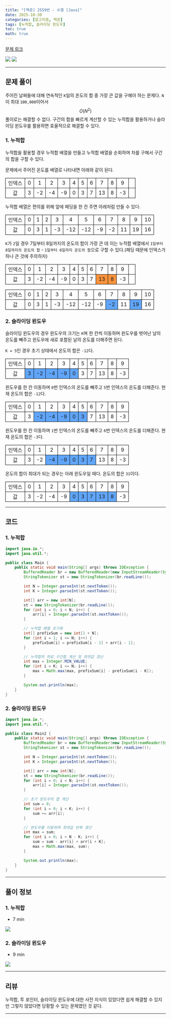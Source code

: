 ```yaml
---
title: "[백준] 2559번 - 수열 [Java]"
date: 2025-10-30
categories: [알고리즘, 백준]
tags: [누적합, 슬라이딩 윈도우]
toc: true
math: true
---
```


[문제 링크](https://www.acmicpc.net/problem/2559)

![](/assets/posts/2025-10-30/백준%202559%20수열/photo1.png)
![](/assets/posts/2025-10-30/백준%202559%20수열/photo2.png)

---

## 문제 풀이

주어진 날짜들에 대해 연속적인 `K`일의 온도의 합 중 가장 큰 값을 구해야 하는 문제다. `N`이 최대 `100,000`이어서 $$O(N^2)$$ 풀이로는 해결할 수 없다. 구간의 합을 빠르게 계산할 수 있는 누적합을 활용하거나 슬라이딩 윈도우를 활용하면 효율적으로 해결할 수 있다.

### 1. 누적합

누적합을 활용할 경우 누적합 배열을 만들고 누적합 배열을 순회하며 차를 구해서 구간의 합을 구할 수 있다.

문제에서 주어진 온도를 배열로 나타내면 아래와 같이 된다.

<div>
	<table style="border-collapse:collapse; width:100%; text-align:center; table-layout:fixed;">
		<tr>
			<td style="border:1px solid black;">인덱스</td>
			<td style="border:1px solid black;">0</td>
			<td style="border:1px solid black;">1</td>
			<td style="border:1px solid black;">2</td>
			<td style="border:1px solid black;">3</td>
			<td style="border:1px solid black;">4</td>
			<td style="border:1px solid black;">5</td>
			<td style="border:1px solid black;">6</td>
			<td style="border:1px solid black;">7</td>
			<td style="border:1px solid black;">8</td>
			<td style="border:1px solid black;">9</td>
			<td style="border:1px solid black;">&nbsp;</td>
		</tr>
		<tr>
			<td style="border:1px solid black;">값</td>
			<td style="border:1px solid black;">3</td>
			<td style="border:1px solid black;">-2</td>
			<td style="border:1px solid black;">-4</td>
			<td style="border:1px solid black;">-9</td>
			<td style="border:1px solid black;">0</td>
			<td style="border:1px solid black;">3</td>
			<td style="border:1px solid black;">7</td>
			<td style="border:1px solid black;">13</td>
			<td style="border:1px solid black;">8</td>
			<td style="border:1px solid black;">-3</td>
			<td style="border:1px solid black;">&nbsp;</td>
		</tr>
	</table>
</div>

누적합 배열은 편의를 위해 앞에 패딩을 한 칸 주면 아래처럼 만들 수 있다.

<div>
	<table style="border-collapse:collapse; width:100%; text-align:center; table-layout:fixed;">
		<tr>
			<td style="border:1px solid black;">인덱스</td>
			<td style="border:1px solid black;">0</td>
			<td style="border:1px solid black;">1</td>
			<td style="border:1px solid black;">2</td>
			<td style="border:1px solid black;">3</td>
			<td style="border:1px solid black;">4</td>
			<td style="border:1px solid black;">5</td>
			<td style="border:1px solid black;">6</td>
			<td style="border:1px solid black;">7</td>
			<td style="border:1px solid black;">8</td>
			<td style="border:1px solid black;">9</td>
			<td style="border:1px solid black;">10</td>
		</tr>
		<tr>
			<td style="border:1px solid black;">값</td>
			<td style="border:1px solid black;">0</td>
			<td style="border:1px solid black;">3</td>
			<td style="border:1px solid black;">1</td>
			<td style="border:1px solid black;">-3</td>
			<td style="border:1px solid black;">-12</td>
			<td style="border:1px solid black;">-12</td>
			<td style="border:1px solid black;">-9</td>
			<td style="border:1px solid black;">-2</td>
			<td style="border:1px solid black;">11</td>
			<td style="border:1px solid black;">19</td>
			<td style="border:1px solid black;">16</td>
		</tr>
	</table>
</div>

`K`가 `2`일 경우 7일부터 8일까지의 온도의 합이 가장 큰 데 이는 누적합 배열에서 `1일부터 8일까지의 온도의 합` - `1일부터 6일까지 온도의 합`으로 구할 수 있다.(패딩 때문에 인덱스가 하나 큰 것에 주의하자)

<div>
	<table style="border-collapse:collapse; width:100%; text-align:center; table-layout:fixed;">
		<tr>
			<td style="border:1px solid black;">인덱스</td>
			<td style="border:1px solid black;">0</td>
			<td style="border:1px solid black;">1</td>
			<td style="border:1px solid black;">2</td>
			<td style="border:1px solid black;">3</td>
			<td style="border:1px solid black;">4</td>
			<td style="border:1px solid black;">5</td>
			<td style="border:1px solid black;">6</td>
			<td style="border:1px solid black;">7</td>
			<td style="border:1px solid black;">8</td>
			<td style="border:1px solid black;">9</td>
			<td style="border:1px solid black;">&nbsp;</td>
		</tr>
		<tr>
			<td style="border:1px solid black;">값</td>
			<td style="border:1px solid black;">3</td>
			<td style="border:1px solid black;">-2</td>
			<td style="border:1px solid black;">-4</td>
			<td style="border:1px solid black;">-9</td>
			<td style="border:1px solid black;">0</td>
			<td style="border:1px solid black;">3</td>
			<td style="border:1px solid black;">7</td>
			<td style="border:1px solid black; background-color:#fb923c;">13</td>
			<td style="border:1px solid black; background-color:#fb923c;">8</td>
			<td style="border:1px solid black;">-3</td>
			<td style="border:1px solid black;">&nbsp;</td>
		</tr>
	</table>
</div>

<div>
	<table style="border-collapse:collapse; width:100%; text-align:center; table-layout:fixed;">
		<tr>
			<td style="border:1px solid black;">인덱스</td>
			<td style="border:1px solid black;">0</td>
			<td style="border:1px solid black;">1</td>
			<td style="border:1px solid black;">2</td>
			<td style="border:1px solid black;">3</td>
			<td style="border:1px solid black;">4</td>
			<td style="border:1px solid black;">5</td>
			<td style="border:1px solid black;">6</td>
			<td style="border:1px solid black;">7</td>
			<td style="border:1px solid black;">8</td>
			<td style="border:1px solid black;">9</td>
			<td style="border:1px solid black;">10</td>
		</tr>
		<tr>
			<td style="border:1px solid black;">값</td>
			<td style="border:1px solid black;">0</td>
			<td style="border:1px solid black;">3</td>
			<td style="border:1px solid black;">1</td>
			<td style="border:1px solid black;">-3</td>
			<td style="border:1px solid black;">-12</td>
			<td style="border:1px solid black;">-12</td>
			<td style="border:1px solid black;">-9</td>
			<td style="border:1px solid black; background-color:#60a5fa;">-2</td>
			<td style="border:1px solid black;">11</td>
			<td style="border:1px solid black; background-color:#60a5fa;">19</td>
			<td style="border:1px solid black;">16</td>
		</tr>
	</table>
</div>

### 2. 슬라이딩 윈도우

슬라이딩 윈도우의 경우 윈도우의 크기는 `K`며 한 칸씩 이동하며 윈도우를 벗어난 날의 온도를 빼주고 윈도우에 새로 포함된 날의 온도를 더해주면 된다.

`K = 5`인 경우 초기 상태에서 온도의 합은 `-12`다.

<div>
	<table style="border-collapse:collapse; width:100%; text-align:center; table-layout:fixed;">
		<tr>
			<td style="border:1px solid black;">인덱스</td>
			<td style="border:1px solid black;">0</td>
			<td style="border:1px solid black;">1</td>
			<td style="border:1px solid black;">2</td>
			<td style="border:1px solid black;">3</td>
			<td style="border:1px solid black;">4</td>
			<td style="border:1px solid black;">5</td>
			<td style="border:1px solid black;">6</td>
			<td style="border:1px solid black;">7</td>
			<td style="border:1px solid black;">8</td>
			<td style="border:1px solid black;">9</td>
		</tr>
		<tr>
			<td style="border:1px solid black;">값</td>
			<td style="border:1px solid black; background-color:#60a5fa;">3</td>
			<td style="border:1px solid black; background-color:#60a5fa;">-2</td>
			<td style="border:1px solid black; background-color:#60a5fa;">-4</td>
			<td style="border:1px solid black; background-color:#60a5fa;">-9</td>
			<td style="border:1px solid black; background-color:#60a5fa;">0</td>
			<td style="border:1px solid black;">3</td>
			<td style="border:1px solid black;">7</td>
			<td style="border:1px solid black;">13</td>
			<td style="border:1px solid black;">8</td>
			<td style="border:1px solid black;">-3</td>
		</tr>
	</table>
</div>

윈도우를 한 칸 이동하며 `0`번 인덱스의 온도를 빼주고 `5`번 인덱스의 온도를 더해준다. 현재 온도의 합은 `-12`다.

<div>
	<table style="border-collapse:collapse; width:100%; text-align:center; table-layout:fixed;">
		<tr>
			<td style="border:1px solid black;">인덱스</td>
			<td style="border:1px solid black;">0</td>
			<td style="border:1px solid black;">1</td>
			<td style="border:1px solid black;">2</td>
			<td style="border:1px solid black;">3</td>
			<td style="border:1px solid black;">4</td>
			<td style="border:1px solid black;">5</td>
			<td style="border:1px solid black;">6</td>
			<td style="border:1px solid black;">7</td>
			<td style="border:1px solid black;">8</td>
			<td style="border:1px solid black;">9</td>
		</tr>
		<tr>
			<td style="border:1px solid black;">값</td>
			<td style="border:1px solid black;">3</td>
			<td style="border:1px solid black; background-color:#60a5fa;">-2</td>
			<td style="border:1px solid black; background-color:#60a5fa;">-4</td>
			<td style="border:1px solid black; background-color:#60a5fa;">-9</td>
			<td style="border:1px solid black; background-color:#60a5fa;">0</td>
			<td style="border:1px solid black; background-color:#60a5fa;">3</td>
			<td style="border:1px solid black;">7</td>
			<td style="border:1px solid black;">13</td>
			<td style="border:1px solid black;">8</td>
			<td style="border:1px solid black;">-3</td>
		</tr>
	</table>
</div>

윈도우를 한 칸 이동하며 `1`번 인덱스의 온도를 빼주고 `6`번 인덱스의 온도를 더해준다. 현재 온도의 합은 `-3`다.

<div>
	<table style="border-collapse:collapse; width:100%; text-align:center; table-layout:fixed;">
		<tr>
			<td style="border:1px solid black;">인덱스</td>
			<td style="border:1px solid black;">0</td>
			<td style="border:1px solid black;">1</td>
			<td style="border:1px solid black;">2</td>
			<td style="border:1px solid black;">3</td>
			<td style="border:1px solid black;">4</td>
			<td style="border:1px solid black;">5</td>
			<td style="border:1px solid black;">6</td>
			<td style="border:1px solid black;">7</td>
			<td style="border:1px solid black;">8</td>
			<td style="border:1px solid black;">9</td>
		</tr>
		<tr>
			<td style="border:1px solid black;">값</td>
			<td style="border:1px solid black;">3</td>
			<td style="border:1px solid black;">-2</td>
			<td style="border:1px solid black; background-color:#60a5fa;">-4</td>
			<td style="border:1px solid black; background-color:#60a5fa;">-9</td>
			<td style="border:1px solid black; background-color:#60a5fa;">0</td>
			<td style="border:1px solid black; background-color:#60a5fa;">3</td>
			<td style="border:1px solid black; background-color:#60a5fa;">7</td>
			<td style="border:1px solid black;">13</td>
			<td style="border:1px solid black;">8</td>
			<td style="border:1px solid black;">-3</td>
		</tr>
	</table>
</div>

온도의 합이 최대가 되는 경우는 아래 윈도우일 때다. 온도의 합은 `31`이다.

<div>
	<table style="border-collapse:collapse; width:100%; text-align:center; table-layout:fixed;">
		<tr>
			<td style="border:1px solid black;">인덱스</td>
			<td style="border:1px solid black;">0</td>
			<td style="border:1px solid black;">1</td>
			<td style="border:1px solid black;">2</td>
			<td style="border:1px solid black;">3</td>
			<td style="border:1px solid black;">4</td>
			<td style="border:1px solid black;">5</td>
			<td style="border:1px solid black;">6</td>
			<td style="border:1px solid black;">7</td>
			<td style="border:1px solid black;">8</td>
			<td style="border:1px solid black;">9</td>
		</tr>
		<tr>
			<td style="border:1px solid black;">값</td>
			<td style="border:1px solid black;">3</td>
			<td style="border:1px solid black;">-2</td>
			<td style="border:1px solid black;">-4</td>
			<td style="border:1px solid black;">-9</td>
			<td style="border:1px solid black; background-color:#60a5fa;">0</td>
			<td style="border:1px solid black; background-color:#60a5fa;">3</td>
			<td style="border:1px solid black; background-color:#60a5fa;">7</td>
			<td style="border:1px solid black; background-color:#60a5fa;">13</td>
			<td style="border:1px solid black; background-color:#60a5fa;">8</td>
			<td style="border:1px solid black;">-3</td>
		</tr>
	</table>
</div>

---

## 코드

### 1. 누적합

```java
import java.io.*;
import java.util.*;

public class Main {
    public static void main(String[] args) throws IOException {
        BufferedReader br = new BufferedReader(new InputStreamReader(System.in));
        StringTokenizer st = new StringTokenizer(br.readLine());

        int N = Integer.parseInt(st.nextToken());
        int K = Integer.parseInt(st.nextToken());

        int[] arr = new int[N];
        st = new StringTokenizer(br.readLine());
        for (int i = 0; i < N; i++) {
            arr[i] = Integer.parseInt(st.nextToken());
        }

        // 누적합 배열 초기화
        int[] prefixSum = new int[1 + N];
        for (int i = 1; i <= N; i++) {
            prefixSum[i] = prefixSum[i - 1] + arr[i - 1];
        }

        // 누적합의 차로 구간합 계산 및 최댓값 갱신
        int max = Integer.MIN_VALUE;
        for (int i = K; i <= N; i++) {
            max = Math.max(max, prefixSum[i] - prefixSum[i - K]);
        }

        System.out.println(max);
    }
}
```

### 2. 슬라이딩 윈도우

```java
import java.io.*;
import java.util.*;

public class Main2 {
    public static void main(String[] args) throws IOException {
        BufferedReader br = new BufferedReader(new InputStreamReader(System.in));
        StringTokenizer st = new StringTokenizer(br.readLine());

        int N = Integer.parseInt(st.nextToken());
        int K = Integer.parseInt(st.nextToken());

        int[] arr = new int[N];
        st = new StringTokenizer(br.readLine());
        for (int i = 0; i < N; i++) {
            arr[i] = Integer.parseInt(st.nextToken());
        }

        // 초기 윈도우의 합 계산
        int sum = 0;
        for (int i = 0; i < K; i++) {
            sum += arr[i];
        }

        // 윈도우를 이동하며 최댓값 반복 갱신
        int max = sum;
        for (int i = 0; i < N - K; i++) {
            sum = sum - arr[i] + arr[i + K];
            max = Math.max(max, sum);
        }

        System.out.println(max);
    }
}
```

---

## 풀이 정보

### 1. 누적합

- 7 min

![](/assets/posts/2025-10-30/백준%202559%20수열/photo3.png)

### 2. 슬라이딩 윈도우

- 9 min

![](/assets/posts/2025-10-30/백준%202559%20수열/photo4.png)

---

## 리뷰

누적합, 투 포인터, 슬라이딩 윈도우에 대한 사전 지식이 있었다면 쉽게 해결할 수 있지만 그렇지 않았다면 당황할 수 있는 문제였던 것 같다.

---
